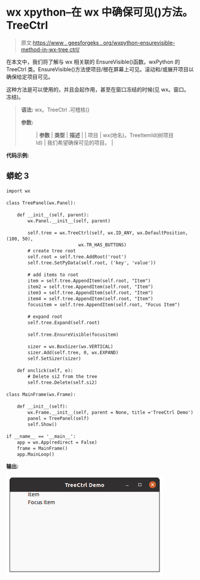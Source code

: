# wx xpython–在 wx 中确保可见()方法。TreeCtrl

> 原文:[https://www . geesforgeks . org/wxpython-ensurevisible-method-in-wx-tree ctrl/](https://www.geeksforgeeks.org/wxpython-ensurevisible-method-in-wx-treectrl/)

在本文中，我们将了解与 wx 相关联的 EnsureVisible()函数。wxPython 的 TreeCtrl 类。EnsureVisible()方法使项目/根在屏幕上可见。滚动和/或展开项目以确保给定项目可见。

这种方法是可以使用的，并且会起作用，甚至在窗口冻结的时候(见 wx。窗口。冻结)。

> **语法:** wx。TreeCtrl .可稽核()
> 
> **参数:**
> 
> <figure class="table">
> 
> | **参数** | **类型** | **描述** |
> | 项目 | wx(地名)。TreeItemId(树项目 Id) | 我们希望确保可见的项目。 |
> 
> </figure>

**代码示例:**

## 蟒蛇 3

```
import wx

class TreePanel(wx.Panel):

    def __init__(self, parent):
        wx.Panel.__init__(self, parent)

        self.tree = wx.TreeCtrl(self, wx.ID_ANY, wx.DefaultPosition, (100, 50),
                           wx.TR_HAS_BUTTONS)
        # create tree root
        self.root = self.tree.AddRoot('root')
        self.tree.SetPyData(self.root, ('key', 'value'))

        # add items to root
        item = self.tree.AppendItem(self.root, "Item")
        item2 = self.tree.AppendItem(self.root, "Item")
        item3 = self.tree.AppendItem(self.root, "Item")
        item4 = self.tree.AppendItem(self.root, "Item")
        focusitem = self.tree.AppendItem(self.root, "Focus Item")

        # expand root
        self.tree.Expand(self.root)

        self.tree.EnsureVisible(focusitem)

        sizer = wx.BoxSizer(wx.VERTICAL)
        sizer.Add(self.tree, 0, wx.EXPAND)
        self.SetSizer(sizer)

    def onclick(self, e):
        # Delete si2 from the tree
        self.tree.Delete(self.si2)

class MainFrame(wx.Frame):

    def __init__(self):
        wx.Frame.__init__(self, parent = None, title ='TreeCtrl Demo')
        panel = TreePanel(self)
        self.Show()

if __name__ == '__main__':
    app = wx.App(redirect = False)
    frame = MainFrame()
    app.MainLoop()
```

**输出:**

![](img/85a4f4d70183f196053395c353f53cbc.png)